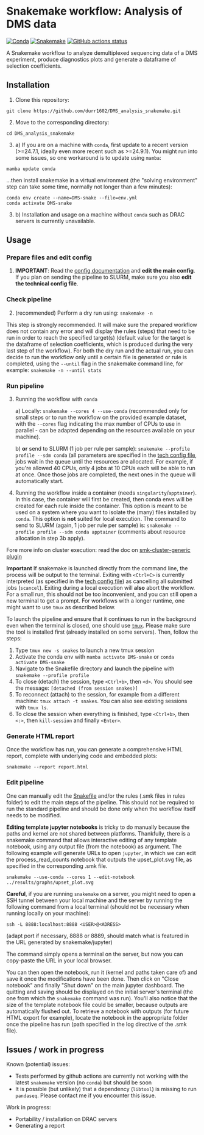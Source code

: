 # Snakemake workflow: Analysis of DMS data

[![Conda](https://img.shields.io/badge/conda-≥24.9.1-brightgreen.svg)](https://github.com/conda/conda)
[![Snakemake](https://img.shields.io/badge/snakemake-≥8.20.6-brightgreen.svg)](https://snakemake.github.io)
[![GitHub actions status](https://github.com/durr1602/DMS_analysis_snakemake/workflows/Tests/badge.svg?branch=main)](https://github.com/durr1602/DMS_analysis_snakemake/actions?query=branch%3Amain+workflow%3ATests)


A Snakemake workflow to analyze demultiplexed sequencing data of a DMS experiment, produce diagnostics plots and generate a dataframe of selection coefficients.

## Installation

1. Clone this repository:
```
git clone https://github.com/durr1602/DMS_analysis_snakemake.git
```
2. Move to the corresponding directory:
```
cd DMS_analysis_snakemake
```
3. a) If you are on a machine with `conda`, first update to a recent version (>=24.7.1, ideally even more recent such as >=24.9.1). You might run into some issues, so one workaround is to update using `mamba`:
```
mamba update conda
```

...then install snakemake in a virtual environment (the "solving environment" step can take some time, normally not longer than a few minutes):

```
conda env create --name=DMS-snake --file=env.yml
conda activate DMS-snake
```
3. b) Installation and usage on a machine without `conda` such as DRAC servers is currently unavailable.

## Usage

### Prepare files and edit config
1. **IMPORTANT**: Read the [config documentation](config/README.md) and **edit the main config**. If you plan on sending the pipeline to SLURM, make sure you also **edit the technical config file**.

### Check pipeline
2. (recommended) Perform a dry run using: `snakemake -n`

This step is strongly recommended. It will make sure the prepared workflow does not contain any error and will display the rules (steps) that need to be run in order to reach the specified target(s) (default value for the target is the dataframe of selection coefficients, which is produced during the very last step of the workflow). For both the dry run and the actual run, you can decide to run the workflow only until a certain file is generated or rule is completed, using the `--until` flag in the snakemake command line, for example: `snakemake -n --until stats`

### Run pipeline
3. Running the workflow with `conda`

    a) Locally: `snakemake --cores 4 --use-conda` (recommended only for small steps or to run the workflow on the provided example dataset, with the `--cores` flag indicating the max number of CPUs to use in parallel - can be adapted depending on the resources available on your machine).
    
    b) **or** send to SLURM (1 job per rule per sample): `snakemake --profile profile --sdm conda` (all parameters are specified in the [tech config file](profile/config.v8+.yaml), jobs wait in the queue until the resources are allocated. For example, if you're allowed 40 CPUs, only 4 jobs at 10 CPUs each will be able to run at once. Once those jobs are completed, the next ones in the queue will automatically start.

4. Running the workflow inside a container (needs `singularity`/`apptainer`). In this case, the container will first be created, then conda envs will be created for each rule inside the container. This option is meant to be used on a system where you want to isolate the (many) files installed by `conda`. This option is **not** suited for local execution. The command to send to SLURM (again, 1 job per rule per sample) is: `snakemake --profile profile --sdm conda apptainer` (comments about resource allocation in step 3b apply).

Fore more info on cluster execution: read the doc on [smk-cluster-generic plugin](https://github.com/jdblischak/smk-simple-slurm/tree/main)

**Important** If snakemake is launched directly from the command line, the process will be output to the terminal. Exiting with `<Ctrl+C>` is currently interpreted (as specified in the [tech config file](profile/config.v8+.yaml)) as cancelling all submitted jobs (`scancel`). Exiting during a local execution will **also** abort the workflow. For a small run, this should not be too inconvenient, and you can still open a new terminal to get a prompt. For workflows with a longer runtime, one might want to use `tmux` as described below.

To launch the pipeline and ensure that it continues to run in the background even when the terminal is closed, one should use [`tmux`](https://github.com/tmux/tmux/wiki/Getting-Started). Please make sure the tool is installed first (already installed on some servers). Then, follow the steps:
1. Type `tmux new -s snakes` to launch a new tmux session
2. Activate the conda env with `mamba activate DMS-snake` or `conda activate DMS-snake`
3. Navigate to the Snakefile directory and launch the pipeline with `snakemake --profile profile`
4. To close (detach) the session, type `<Ctrl+b>`, then `<d>`. You should see the message: `[detached (from session snakes)]`
5. To reconnect (attach) to the session, for example from a different machine: `tmux attach -t snakes`. You can also see existing sessions with `tmux ls`.
6. To close the session when everything is finished, type `<Ctrl+b>`, then `<:>`, then `kill-session` and finally `<Enter>`.

### Generate HTML report

Once the workflow has run, you can generate a comprehensive HTML report, complete with underlying code and embedded plots:
```
snakemake --report report.html
```

### Edit pipeline
One can manually edit the [Snakefile](workflow/Snakefile) and/or the rules (.smk files in rules folder) to edit the main steps of the pipeline. This should not be required to run the standard pipeline and should be done only when the workflow itself needs to be modified.
    
**Editing template jupyter notebooks** is tricky to do manually because the paths and kernel are not shared between platforms. Thankfully, there is a snakemake command that allows interactive editing of any template notebook, using any output file (from the notebook) as argument. The following example will generate URLs to open `jupyter`, in which we can edit the process_read_counts notebook that outputs the upset_plot.svg file, as specified in the corresponding .smk file.

```
snakemake --use-conda --cores 1 --edit-notebook ../results/graphs/upset_plot.svg
```

**Careful**, if you are running `snakemake` on a server, you might need to open a SSH tunnel between your local machine and the server by running the following command from a local terminal (should not be necessary when running locally on your machine):
```  
ssh -L 8888:localhost:8888 <USER>@<ADRESS>
```
(adapt port if necessary, 8888 or 8889, should match what is featured in the URL generated by snakemake/jupyter)

The command simply opens a terminal on the server, but now you can copy-paste the URL in your local browser.
    
You can then open the notebook, run it (kernel and paths taken care of) and save it once the modifications have been done. Then click on "Close notebook" and finally "Shut down" on the main jupyter dashboard. The quitting and saving should be displayed on the initial server's terminal (the one from which the `snakemake` command was run). You'll also notice that the size of the template notebook file could be smaller, because outputs are automatically flushed out. To retrieve a notebook with outputs (for future HTML export for example), locate the notebook in the appropriate folder once the pipeline has run (path specified in the log directive of the .smk file).

## Issues / work in progress

Known (potential) issues:
* Tests performed by github actions are currently not working with the latest `snakemake` version (no `conda`) but should be soon
* It is possible (but unlikely) that a dependency (`libtool`) is missing to run `pandaseq`. Please contact me if you encounter this issue.

Work in progress:
* Portability / installation on DRAC servers
* Generating a report
